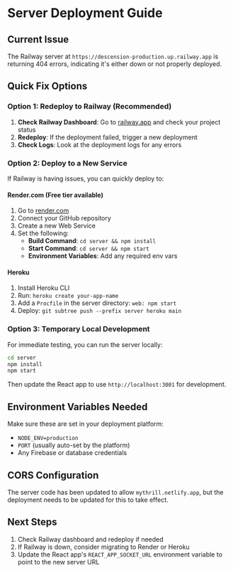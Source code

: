 # Server Deployment Guide

## Current Issue
The Railway server at `https://descension-production.up.railway.app` is returning 404 errors, indicating it's either down or not properly deployed.

## Quick Fix Options

### Option 1: Redeploy to Railway (Recommended)
1. **Check Railway Dashboard**: Go to [railway.app](https://railway.app) and check your project status
2. **Redeploy**: If the deployment failed, trigger a new deployment
3. **Check Logs**: Look at the deployment logs for any errors

### Option 2: Deploy to a New Service
If Railway is having issues, you can quickly deploy to:

#### Render.com (Free tier available)
1. Go to [render.com](https://render.com)
2. Connect your GitHub repository
3. Create a new Web Service
4. Set the following:
   - **Build Command**: `cd server && npm install`
   - **Start Command**: `cd server && npm start`
   - **Environment Variables**: Add any required env vars

#### Heroku
1. Install Heroku CLI
2. Run: `heroku create your-app-name`
3. Add a `Procfile` in the server directory: `web: npm start`
4. Deploy: `git subtree push --prefix server heroku main`

### Option 3: Temporary Local Development
For immediate testing, you can run the server locally:

```bash
cd server
npm install
npm start
```

Then update the React app to use `http://localhost:3001` for development.

## Environment Variables Needed
Make sure these are set in your deployment platform:
- `NODE_ENV=production`
- `PORT` (usually auto-set by the platform)
- Any Firebase or database credentials

## CORS Configuration
The server code has been updated to allow `mythrill.netlify.app`, but the deployment needs to be updated for this to take effect.

## Next Steps
1. Check Railway dashboard and redeploy if needed
2. If Railway is down, consider migrating to Render or Heroku
3. Update the React app's `REACT_APP_SOCKET_URL` environment variable to point to the new server URL
